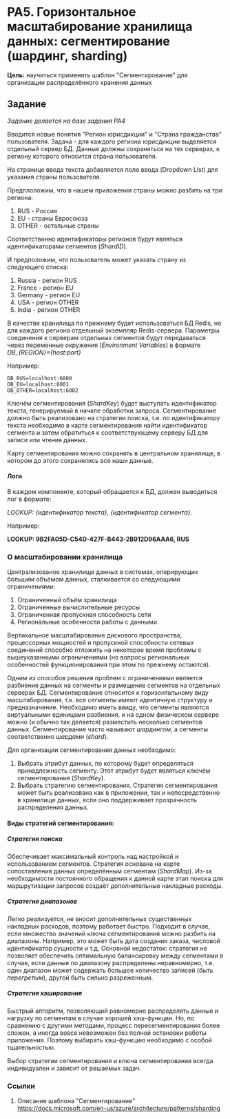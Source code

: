 # PA5. Горизонтальное масштабирование хранилища данных: сегментирование (шардинг, sharding)

**Цель:** научиться применять шаблон "Сегментирование" для организации распределённого хранения данных

## Задание

*Задание делается на базе задания PA4*

Вводится новые понятия "Регион юрисдикции" и "Страна гражданства" пользователя.
Задача - для каждого региона юрисдикции выделяется отдельный сервер БД. Данные должны сохраняться на тех серверах, к региону которого относится страна пользователя.

На странице ввода текста добавляется поле ввода (Dropdown List) для указания страны пользователя.

Предплоложим, что в нашем приложении страны можно разбить на три региона:
1. RUS - Россия
2. EU - страны Евросоюза
3. OTHER - остальные страны

Соответственно идентификаторы регионов будут являться идентификаторами сегментов (*ShardID*).

И предположим, что пользователь может указать страну из следующего списка:
1. Russia - регион RUS
2. France - регион EU
3. Germany - регион EU
4. USA - регион OTHER
5. India - регион OTHER

В качестве хранилища по прежнему будет использоваться БД Redis, но для каждого региона отдельный экземпляр Redis-сервера. 
Параметры соединения к серверам отдельных сегментов будут передаваться через переменные окружения (*Environment Variables*) в формате *DB_{REGION}={host:port}*

Например:
```
DB_RUS=localhost:6000
DB_EU=localhost:6001
DB_OTHER=localhost:6002
```

Ключём сегментирования (*ShardKey*) будет выступать идентификатор текста, генерируемый в начале обработки запроса.
Сегментирование должно быть реализовано на стратегии поиска, т.е. по идентификатору текста необходимо в карте сегментирования найти идентификатор сегмента и затем обратиться к соответствующему серверу БД для записи или чтения данных.

Карту сегментирования можно сохранять в центральном хранилище, в котором до этого сохранялись все наши данные.

#### Логи

В каждом компоненте, который обращается к БД, должен выводиться лог в формате:

*LOOKUP: {идентификатор текста},  {идентификатор сегмента}*.

Например: 

**LOOKUP: 9B2FA05D-C54D-427F-B443-2B912D96AAA6, RUS**

### О масштабировании хранилища

Централизованое хранилище данных в системах, оперирующих большим объёмом данных, сталкивается со следующими ограничениями:
1. Ограниченный объём хранилища
2. Ограниченные вычислительные ресурсы
3. Ограниченная пропускная способность сети
4. Региональные особенности работы с данными.

Вертикальное масштабирование дискового пространства, процессорных мощностей и пропускной способности сетевых соединений способно отложить на некоторое время проблемы с вышеуказанными ограничениями (но вопросы региональных особенностей функционирования при этом по прежнему остаются).

Одним из способов решения проблем с ограничениями является разбиение данных на сегменты и размещение сегментов на отдельных серверах БД. Сегментирование относится к горизонтальному виду масштабирования, т.к. все сегменты имеют идентичную структуру и предназначение. Необходимо иметь ввиду, что сегменты являются виртуальными единицами разбиения, и на одном физическом сервере можно (и обычно так делается) разместить несколько сегментов данных. Сегментирование часто называют *шардингом*, а сегменты соответственно *шардами* (*shard*).

Для организации сегментирования данных необходимо:
1. Выбрать атрибут данных, по которому будет определяться принадлежность сегменту. Этот атрибут будет являться ключём сегментирования (*ShardKey*).
2. Выбрать стратегию сегментирования. Стратегия сегментирования может быть реализована как в приложении, так и непосредственно в хранилище данных, если оно поддерживает прозрачность распределения данных.

#### Виды стратегий сегментирования:

##### Стратегия поиска

Обеспечивает максимальный контроль над настройкой и использованием сегментов. Стратегия основана на карте сопоставления данных определённым сегментам (*ShardMap*). Из-за необходимости постоянного обращения к данной карте этап поиска для маршрутизации запросов создаёт дополнительные накладные расходы.

##### Стратегия диапазонов

Легко реализуется, не вносит дополнительных существенных накладных расходов, поэтому работает быстро. Подходит в случае, если множество значений ключа сегментирования можно разбить на диапазоны. Например, это может быть дата создания заказа, числовой идентификатор сущности и т.д.
Основной недостаток: стратегия не позволяет обеспечить оптимальную балансировку между сегментами в случае, если данные по диапазону распределены неравномерно, т.е. один диапазон может содержать большое количество записей (*быть перегретым*), другой быть сильно разреженным.

##### Стратегия хэширования

 Быстрый алгоритм, позволяющий  равномерно распределять данные и нагрузку по сегментам в случае хорошей хэш-функции. Но, по сравнению с другими методами, процесс пересегментирования более сложен, а иногда вовсе невозможен без полной остановки работы приложения. Поэтому выбирать хэш-функцию необходимо с особой тщательностью.

Выбор стратегии сегментирования и ключа сегментирования всегда индивидуален и зависит от решаемых задач.

### Ссылки
1. Описание шаблона "Сегментирование" https://docs.microsoft.com/en-us/azure/architecture/patterns/sharding
